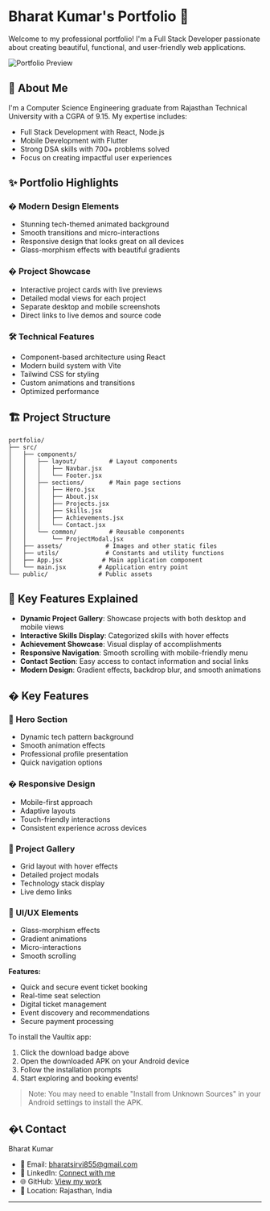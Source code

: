 # Bharat Kumar's Portfolio 🚀

Welcome to my professional portfolio! I'm a Full Stack Developer passionate about creating beautiful, functional, and user-friendly web applications.

![Portfolio Preview](#link)

## 💫 About Me

I'm a Computer Science Engineering graduate from Rajasthan Technical University with a CGPA of 9.15. My expertise includes:

- Full Stack Development with React, Node.js
- Mobile Development with Flutter
- Strong DSA skills with 700+ problems solved
- Focus on creating impactful user experiences

## ✨ Portfolio Highlights

### � Modern Design Elements
- Stunning tech-themed animated background
- Smooth transitions and micro-interactions
- Responsive design that looks great on all devices
- Glass-morphism effects with beautiful gradients

### � Project Showcase
- Interactive project cards with live previews
- Detailed modal views for each project
- Separate desktop and mobile screenshots
- Direct links to live demos and source code

### 🛠️ Technical Features
- Component-based architecture using React
- Modern build system with Vite
- Tailwind CSS for styling
- Custom animations and transitions
- Optimized performance


## 🏗️ Project Structure

```
portfolio/
├── src/
│   ├── components/
│   │   ├── layout/         # Layout components
│   │   │   ├── Navbar.jsx
│   │   │   └── Footer.jsx
│   │   ├── sections/       # Main page sections
│   │   │   ├── Hero.jsx
│   │   │   ├── About.jsx
│   │   │   ├── Projects.jsx
│   │   │   ├── Skills.jsx
│   │   │   ├── Achievements.jsx
│   │   │   └── Contact.jsx
│   │   └── common/         # Reusable components
│   │       └── ProjectModal.jsx
│   ├── assets/            # Images and other static files
│   ├── utils/             # Constants and utility functions
│   ├── App.jsx           # Main application component
│   └── main.jsx         # Application entry point
└── public/              # Public assets
```

## 🎨 Key Features Explained

- **Dynamic Project Gallery**: Showcase projects with both desktop and mobile views
- **Interactive Skills Display**: Categorized skills with hover effects
- **Achievement Showcase**: Visual display of accomplishments
- **Responsive Navigation**: Smooth scrolling with mobile-friendly menu
- **Contact Section**: Easy access to contact information and social links
- **Modern Design**: Gradient effects, backdrop blur, and smooth animations

## � Key Features

### 🌟 Hero Section
- Dynamic tech pattern background
- Smooth animation effects
- Professional profile presentation
- Quick navigation options

### � Responsive Design
- Mobile-first approach
- Adaptive layouts
- Touch-friendly interactions
- Consistent experience across devices

### 💼 Project Gallery
- Grid layout with hover effects
- Detailed project modals
- Technology stack display
- Live demo links

### 🎨 UI/UX Elements
- Glass-morphism effects
- Gradient animations
- Micro-interactions
- Smooth scrolling

**Features:**
- Quick and secure event ticket booking
- Real-time seat selection
- Digital ticket management
- Event discovery and recommendations
- Secure payment processing

To install the Vaultix app:
1. Click the download badge above
2. Open the downloaded APK on your Android device
3. Follow the installation prompts
4. Start exploring and booking events!

> Note: You may need to enable "Install from Unknown Sources" in your Android settings to install the APK.

## �📞 Contact

Bharat Kumar
- 📧 Email: [bharatsirvi855@gmail.com](mailto:bharatsirvi855@gmail.com)
- 💼 LinkedIn: [Connect with me](https://www.linkedin.com/in/bharat-kumar-b45307262/)
- 🌐 GitHub: [View my work](https://github.com/bharatsirvi)
- 📍 Location: Rajasthan, India

---

